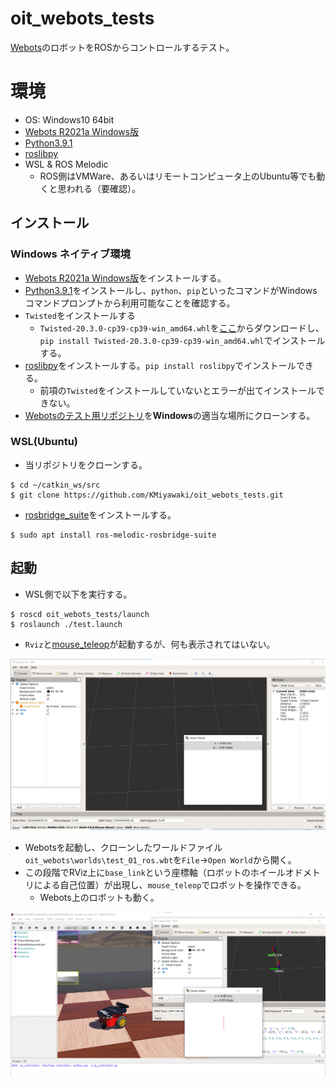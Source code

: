 # oit_webots_tests

[Webots](https://cyberbotics.com/)のロボットをROSからコントロールするテスト。

# 環境

- OS: Windows10 64bit
- [Webots R2021a Windows版](https://cyberbotics.com/)
- [Python3.9.1](https://pythonlinks.python.jp/ja/index.html)
- [roslibpy](https://roslibpy.readthedocs.io/en/latest/)
- WSL & ROS Melodic
    - ROS側はVMWare、あるいはリモートコンピュータ上のUbuntu等でも動くと思われる（要確認）。

## インストール

### Windows ネイティブ環境

- [Webots R2021a Windows版](https://cyberbotics.com/)をインストールする。
- [Python3.9.1](https://pythonlinks.python.jp/ja/index.html)をインストールし、`python`、`pip`といったコマンドがWindowsコマンドプロンプトから利用可能なことを確認する。
- `Twisted`をインストールする
    - `Twisted‑20.3.0‑cp39‑cp39‑win_amd64.whl`を[ここ](https://www.lfd.uci.edu/~gohlke/pythonlibs/#twisted)からダウンロードし、`pip install Twisted‑20.3.0‑cp39‑cp39‑win_amd64.whl`でインストールする。
- [roslibpy](https://roslibpy.readthedocs.io/en/latest/)をインストールする。`pip install roslibpy`でインストールできる。
    - 前項の`Twisted`をインストールしていないとエラーが出てインストールできない。
- [Webotsのテスト用リポジトリ](https://github.com/KMiyawaki/oit_webots.git)を**Windows**の適当な場所にクローンする。

### WSL(Ubuntu)

- 当リポジトリをクローンする。

```shell
$ cd ~/catkin_ws/src
$ git clone https://github.com/KMiyawaki/oit_webots_tests.git
```

- [rosbridge_suite](http://wiki.ros.org/rosbridge_suite)をインストールする。

```shell
$ sudo apt install ros-melodic-rosbridge-suite
```

## 起動

- WSL側で以下を実行する。

```shell
$ roscd oit_webots_tests/launch
$ roslaunch ./test.launch 
```

- `Rviz`と[mouse_teleop](https://github.com/ros-teleop/teleop_tools)が起動するが、何も表示されてはいない。

![2021-01-18_133745.png](./images/2021-01-18_133745.png)

- Webotsを起動し、クローンしたワールドファイル`oit_webots\worlds\test_01_ros.wbt`を`File`->`Open World`から開く。
- この段階でRViz上に`base_link`という座標軸（ロボットのホイールオドメトリによる自己位置）が出現し、`mouse_teleop`でロボットを操作できる。
    - Webots上のロボットも動く。

![2021-01-18_134016.png](./images/2021-01-18_134016.png)
